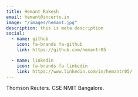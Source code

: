 ```yaml
---
title: Hemant Rakesh
email: hemant@incerto.in
image: "/images/hemant.jpg"
description: this is meta description
social:
  - name: github
    icon: fa-brands fa-github
    link: https://github.com/hemantr05

  - name: linkedin
    icon: fa-brands fa-linkedin
    link: https://www.linkedin.com/in/hemantr05/
---
```


Thomson Reuters. 
CSE NMIT Bangalore.